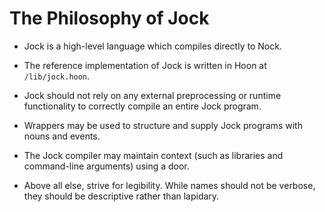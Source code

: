 # The Philosophy of Jock

* Jock is a high-level language which compiles directly to Nock.

* The reference implementation of Jock is written in Hoon at `/lib/jock.hoon`.

* Jock should not rely on any external preprocessing or runtime functionality to correctly compile an entire Jock program.

* Wrappers may be used to structure and supply Jock programs with nouns and events.

* The Jock compiler may maintain context (such as libraries and command-line arguments) using a door.

* Above all else, strive for legibility.  While names should not be verbose, they should be descriptive rather than lapidary.

